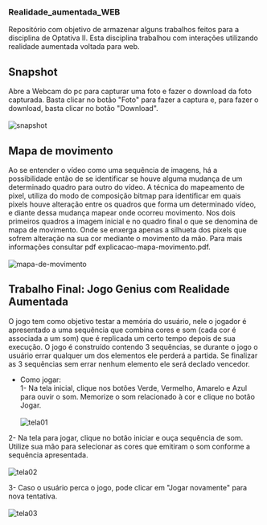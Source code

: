 ### Realidade_aumentada_WEB
Repositório com objetivo de armazenar alguns trabalhos feitos para a disciplina de Optativa II. Esta disciplina trabalhou com interações
utilizando realidade aumentada voltada para web.

## Snapshot <br />
Abre a Webcam do pc para capturar uma foto e fazer o download da foto capturada. Basta clicar no botão "Foto" para fazer a captura
e, para fazer o download, basta clicar no botão "Download". <br /><br />
![snapshot](https://user-images.githubusercontent.com/95611970/187528642-7be5609d-ee83-4336-8fa6-c9e1af9fa458.jpg)


## Mapa de movimento <br />
Ao se entender o vídeo como uma sequência de imagens, há a possibilidade então de se identificar se houve alguma mudança de um determinado 
quadro para outro do vídeo. A técnica do mapeamento de pixel, utiliza do modo de composição bitmap para identificar em quais pixels
houve alteração entre os quadros que forma um determinado vídeo, e diante dessa mudança mapear onde ocorreu movimento. Nos dois
primeiros quadros a imagem inicial e no quadro final o que se denomina de mapa de movimento. Onde se enxerga apenas a silhueta dos pixels 
que sofrem alteração na sua cor mediante o movimento da mão. Para mais informações consultar pdf explicacao-mapa-movimento.pdf. <br /><br />
![mapa-de-movimento](https://user-images.githubusercontent.com/95611970/187528691-4b5a8764-6515-475e-a885-1e01b2c431f0.jpg)

## Trabalho Final: Jogo Genius com Realidade Aumentada <br />
O jogo tem como objetivo testar a memória do usuário, nele o jogador é apresentado a uma sequência que combina cores e som (cada cor é 
associada a um som) que é replicada um certo tempo depois de sua execução. O jogo é construído contendo 3 sequências, se durante o jogo o 
usuário errar qualquer um dos elementos ele perderá a partida. Se finalizar as 3 sequências sem errar nenhum elemento ele será declado 
vencedor. 

* Como jogar: <br />
1- Na tela inicial, clique nos botões Verde, Vermelho, Amarelo e Azul para ouvir o som. Memorize o som relacionado à cor e clique no 
botão Jogar. <br /><br />
![tela01](https://user-images.githubusercontent.com/95611970/187529867-ee7130b0-ab44-4eac-be21-b70ad8eb54dc.jpg)

2- Na tela para jogar, clique no botão iniciar e ouça sequência de som. Utilize sua mão para selecionar as cores que emitiram o som
conforme a sequência apresentada. <br /><br />
![tela02](https://user-images.githubusercontent.com/95611970/187529908-ed009df3-8087-47e7-989c-6bf8a67a36a4.jpg)

3- Caso o usuário perca o jogo, pode clicar em "Jogar novamente" para nova tentativa. <br /><br />
![tela03](https://user-images.githubusercontent.com/95611970/187530022-82f2450e-acc3-42c0-a4b2-ec496f86fc8c.jpg)




